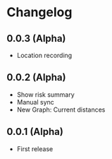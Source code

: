 # Changelog

## 0.0.3 (Alpha)
* Location recording

## 0.0.2 (Alpha)
* Show risk summary
* Manual sync
* New Graph: Current distances

## 0.0.1 (Alpha)
* First release